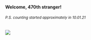 #### Welcome, 470th stranger!

###### <sup>P.S. counting started approximately in 10.01.21</sup>

<img src="https://kraftwerk28.pp.ua/vcnt.png"></img>
